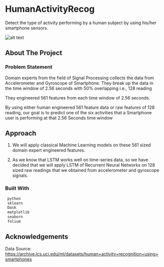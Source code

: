 # HumanActivityRecog
Detect the type of activity performing by a human subject by using his/her smartphone sensors. 

![alt text](https://miro.medium.com/max/700/1*EvxO1sdZ1DCLfDxQNTiflQ.png)

## About The Project

### Problem Statement
Domain experts from the field of Signal Processing collects the data from Accelerometer and Gyroscope of Smartphone. They break up the data in the time window of 2.56 seconds with 50% overlapping i.e., 128 reading

They engineered 561 features from each time window of 2.56 seconds.

By using either human engineered 561 feature data or raw features of 128 reading, our goal is to predict one of the six activities that a Smartphone user is performing at that 2.56 Seconds time window

## Approach

1) We will apply classical Machine Learning models on these 561 sized domain expert engineered features.

2) As we know that LSTM works well on time-series data, so we have decided that we will apply LSTM of Recurrent Neural Networks on 128 sized raw readings that we               obtained from accelerometer and gyroscope signals.

### Built With
```sh
 python
 sklearn
 Dask
 matplotlib
 seaborn
 folium
```
<!-- ACKNOWLEDGEMENTS -->
## Acknowledgements
Data Source: https://archive.ics.uci.edu/ml/datasets/human+activity+recognition+using+smartphones
